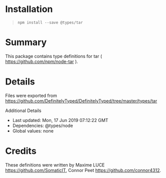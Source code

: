 # Installation
> `npm install --save @types/tar`

# Summary
This package contains type definitions for tar ( https://github.com/npm/node-tar ).

# Details
Files were exported from https://github.com/DefinitelyTyped/DefinitelyTyped/tree/master/types/tar

Additional Details
 * Last updated: Mon, 17 Jun 2019 07:12:22 GMT
 * Dependencies: @types/node
 * Global values: none

# Credits
These definitions were written by Maxime LUCE <https://github.com/SomaticIT>, Connor Peet <https://github.com/connor4312>.

